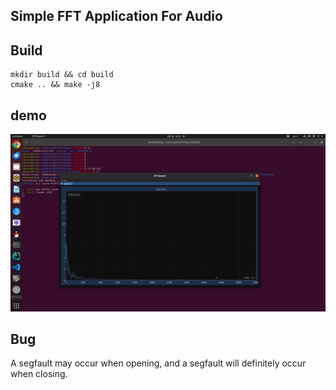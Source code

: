 
## Simple FFT Application For Audio

## Build
```
mkdir build && cd build
cmake .. && make -j8
```
## demo
![img](pic/demo.png)

## Bug
A segfault may occur when opening, and a segfault will definitely occur when closing.



